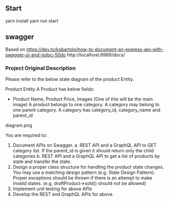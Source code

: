 ## Start
yarn install
yarn run start

## swagger
Based on https://dev.to/kabartolo/how-to-document-an-express-api-with-swagger-ui-and-jsdoc-50do
http://localhost:6969/docs/


### Project Original Description
Please refer to the below state diagram of the product Entity.

Product Entity
A Product has below fields:
-	Product Name, Product Price, Images (One of this will be the main image) A product belongs to one category.
A category may belong to one parent category. A category has category_id, category_name and parent_id


diagram.png

You are required to:

1.	Document APIs on Swagger.
a.	REST API and a GraphQL API to GET category list. If the parent_id is given it should return only the child categories
b.	REST API and a GraphQL API to get a list of products by state and transfer the state.
2.	Design a proper class structure for handling the product state changes. You may use a matching design pattern (e.g. State Design Pattern). Proper exceptions should be thrown if there is an attempt to make invalid states. (e.g. draftProduct->sold() should not be allowed)
3.	Implement unit testing for above APIs
4.	Develop the REST and GraphQL APIs for above.
